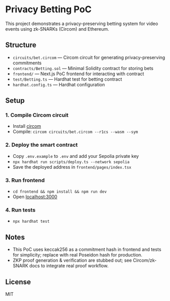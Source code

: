 # Privacy Betting PoC

This project demonstrates a privacy-preserving betting system for video events using zk-SNARKs (Circom) and Ethereum.

## Structure

- `circuits/bet.circom` — Circom circuit for generating privacy-preserving commitments
- `contracts/Betting.sol` — Minimal Solidity contract for storing bets
- `frontend/` — Next.js PoC frontend for interacting with contract
- `test/Betting.ts` — Hardhat test for betting contract
- `hardhat.config.ts` — Hardhat configuration

## Setup

### 1. Compile Circom circuit

- Install [circom](https://docs.circom.io/getting-started/installation/)
- Compile: `circom circuits/bet.circom --r1cs --wasm --sym`

### 2. Deploy the smart contract

- Copy `.env.example` to `.env` and add your Sepolia private key
- `npx hardhat run scripts/deploy.ts --network sepolia`
- Save the deployed address in `frontend/pages/index.tsx`

### 3. Run frontend

- `cd frontend && npm install && npm run dev`
- Open [localhost:3000](http://localhost:3000)

### 4. Run tests

- `npx hardhat test`

## Notes

- This PoC uses keccak256 as a commitment hash in frontend and tests for simplicity; replace with real Poseidon hash for production.
- ZKP proof generation & verification are stubbed out; see Circom/zk-SNARK docs to integrate real proof workflow.

## License

MIT
